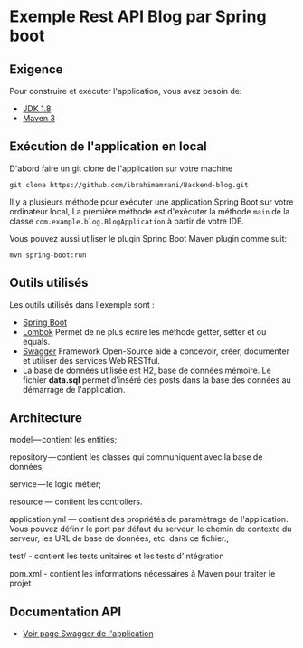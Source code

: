 # Exemple Rest API Blog par Spring boot

## Exigence

Pour construire et exécuter l'application, vous avez besoin de:

- [JDK 1.8](http://www.oracle.com/technetwork/java/javase/downloads/jdk8-downloads-2133151.html)
- [Maven 3](https://maven.apache.org)

## Exécution de l'application en local
D'abord faire un git clone de l'application sur votre machine 

```shell
git clone https://github.com/ibrahimamrani/Backend-blog.git
```

Il y a plusieurs méthode pour exécuter une application Spring Boot sur votre ordinateur local,
La première méthode est d'exécuter la méthode `main` de la classe `com.example.blog.BlogApplication` à partir de votre IDE.

Vous pouvez aussi utiliser le plugin Spring Boot Maven plugin comme suit:
                          
                  
```shell
mvn spring-boot:run
```

## Outils utilisés

Les outils utilisés dans l'exemple sont :

- [Spring Boot](https://spring.io/projects/spring-boot) 
- [Lombok](https://projectlombok.org/)
Permet de ne plus écrire les méthode getter, setter et ou equals.
- [Swagger](https://swagger.io/) 
Framework Open-Source aide a concevoir, créer, documenter et utiliser des services Web RESTful.
- La base de données utilisée est H2, base de données mémoire. 
Le fichier <b>data.sql</b> permet d'inséré des posts dans la base des données au démarrage de l'application.

## Architecture

model — contient les entities;

repository — contient les classes qui communiquent avec la base de données;

service — le logic métier;

resource — contient les controllers.

application.yml — contient des propriétés de paramètrage de l'application. Vous pouvez définir le port par défaut du serveur, le chemin de contexte du serveur, les URL de base de données, etc. dans ce fichier.;
 
test/ - contient les tests unitaires et les tests d'intégration

pom.xml - contient les informations nécessaires à Maven pour traiter le projet 

## Documentation API
- [Voir page Swagger de l'application](http://localhost:8080/swagger-ui.html) 